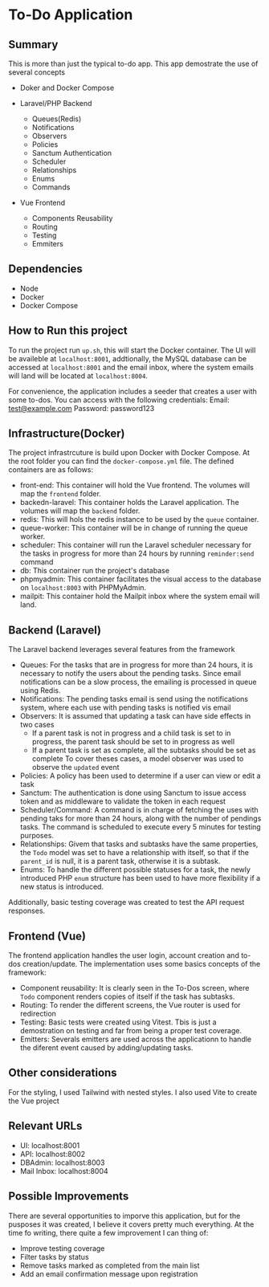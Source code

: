 # To-Do Application

## Summary
This is more than just the typical to-do app. This app demostrate the use of several concepts
- Doker and Docker Compose
- Laravel/PHP Backend
  - Queues(Redis)
  - Notifications
  - Observers
  - Policies
  - Sanctum Authentication
  - Scheduler
  - Relationships
  - Enums
  - Commands
    
- Vue Frontend
  - Components Reusability
  - Routing
  - Testing
  - Emmiters
 
## Dependencies
- Node
- Docker
- Docker Compose

## How to Run this project
To run the project run `up.sh`, this will start the Docker container. The UI will be availeble at `localhost:8001`, addtionally, the MySQL database can be accessed at `localhost:8001` and the email inbox, where the system emails will land will be located at `localhost:8004`.

For convenience, the application includes a seeder that creates a user with some to-dos. You can access with the following credentials:
Email: test@example.com
Password: password123

## Infrastructure(Docker)
The project infrastrcuture is build upon Docker with Docker Compose. At the root folder you can find the `docker-compose.yml` file. The defined containers are as follows:
- front-end: This container will hold the Vue frontend. The volumes will map the `frontend` folder.
- backedn-laravel: This container holds the Laravel application. The volumes will map the `backend` folder.
- redis: This will hols the redis instance to be used by the `queue` container.
- queue-worker: This container will be in change of running the queue worker.
- scheduler: This container will run the Laravel scheduler necessary for the tasks in progress for more than 24 hours by running `reminder:send` command
- db: This container run the project's database
- phpmyadmin: This container facilitates the visual access to the database on `localhost:8003` with PHPMyAdmin.
- mailpit: This container hold the Mailpit inbox where the system email will land.

## Backend (Laravel)
The Laravel backend leverages several features from the framework
- Queues: For the tasks that are in progress for more than 24 hours, it is necessary to notify the users about the pending tasks. Since email notifications can be a slow process, the emailing is processed in queue using Redis.
- Notifications: The pending tasks email is send using the notifications system, where each use with pending tasks is notified vis email
- Observers: It is assumed that updating a task can have side effects in two cases
  - If a parent task is not in progress and a child task is set to in progress, the parent task should be set to in progress as well
  - If a parent task is set as complete, all the subtasks should be set as complete
 To cover theses cases, a model observer was used to observe the `updated` event
- Policies: A policy has been used to determine if a user can view or edit a task
- Sanctum: The authentication is done using Sanctum to issue access token and as middleware to validate the token in each request
- Scheduler/Command: A command is in charge of fetching the uses with pending taks for more than 24 hours, along with the number of pendings tasks. The command is scheduled to execute every 5 minutes for testing purposes.
- Relationships: Givem that tasks and subtasks have the same properties, the `Todo` model was set to have a relationship with itself, so that if the `parent_id` is null, it is a parent task, otherwise it is a subtask.
- Enums: To handle the different possible statuses for a task, the newly introduced PHP `enum` structure has been used to have more flexibility if a new status is introduced.

Additionally, basic testing coverage was created to test the API request responses.

## Frontend (Vue)
The frontend application handles the user login, account creation and to-dos creation/update. The implementation uses some basics concepts of the framework:
- Component reusability: It is clearly seen in the To-Dos screen, where `Todo` component renders copies of itself if the task has subtasks.
- Routing: To render the different screens, the Vue router is used for redirection
- Testing: Basic tests were created using Vitest. Tbis is just a demostration on testing and far from being a proper test coverage.
- Emitters: Severals emitters are used across the applicationn to handle the diferent event caused by adding/updating tasks.

## Other considerations
For the styling, I used Tailwind with nested styles. I also used Vite to create the Vue project

## Relevant URLs

- UI: localhost:8001
- API: localhost:8002
- DBAdmin: localhost:8003
- Mail Inbox: localhost:8004

## Possible Improvements
There are several opportunities to imporve this application, but for the pusposes it was created, I believe it covers pretty much everything. At the time fo writing, there quite a few improvement I can thing of:
- Improve testing coverage
- Filter tasks by status
- Remove tasks marked as completed from the main list
- Add an email confirmation message upon registration



